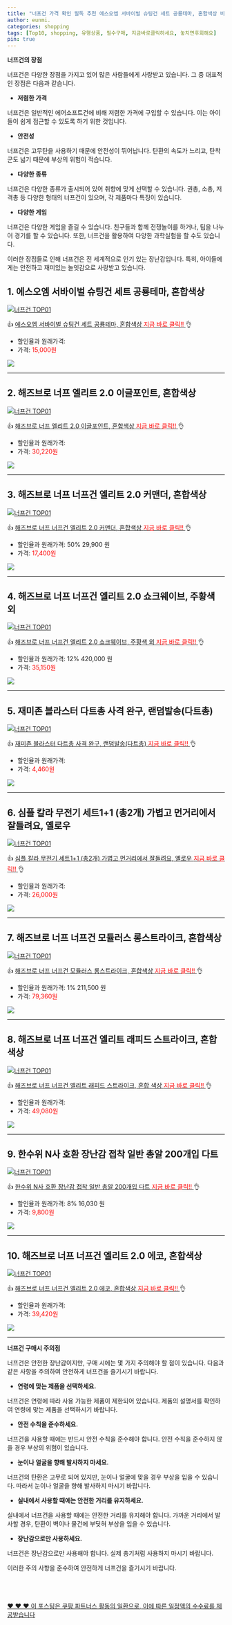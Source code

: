 ```yaml
---
title: "너프건 가격 확인 필독 추천 에스오엠 서바이벌 슈팅건 세트 공룡테마, 혼합색상 비교 장점 구매가이드"
author: eunmi.
categories: shopping
tags: [Top10, shopping, 유행상품, 필수구매, 지금바로클릭하세요, 놓치면후회해요]
pin: true
---
```

**너프건의 장점**

너프건은 다양한 장점을 가지고 있어 많은 사람들에게 사랑받고 있습니다. 그 중 대표적인 장점은 다음과 같습니다.

* **저렴한 가격**

너프건은 일반적인 에어소프트건에 비해 저렴한 가격에 구입할 수 있습니다. 이는 아이들이 쉽게 접근할 수 있도록 하기 위한 것입니다.

* **안전성**

너프건은 고무탄을 사용하기 때문에 안전성이 뛰어납니다. 탄환의 속도가 느리고, 탄착군도 넓기 때문에 부상의 위험이 적습니다.

* **다양한 종류**

너프건은 다양한 종류가 출시되어 있어 취향에 맞게 선택할 수 있습니다. 권총, 소총, 저격총 등 다양한 형태의 너프건이 있으며, 각 제품마다 특징이 있습니다.

* **다양한 게임**

너프건은 다양한 게임을 즐길 수 있습니다. 친구들과 함께 전쟁놀이를 하거나, 팀을 나누어 경기를 할 수 있습니다. 또한, 너프건을 활용하여 다양한 과학실험을 할 수도 있습니다.

이러한 장점들로 인해 너프건은 전 세계적으로 인기 있는 장난감입니다. 특히, 아이들에게는 안전하고 재미있는 놀잇감으로 사랑받고 있습니다.

   

## 1. 에스오엠 서바이벌 슈팅건 세트 공룡테마, 혼합색상

[![너프건 TOP01](https://thumbnail8.coupangcdn.com/thumbnails/remote/230x230ex/image/retail/images/2022/11/21/13/9/f6e88066-4711-44cb-81e1-c2639f5584a6.jpg)](https://link.coupang.com/re/AFFSDP?lptag=AF3617701&subid=GithubCoopas&pageKey=6936368708&traceid=V0-153&itemId=16804656500&vendorItemId=83985071420)


👍 [에스오엠 서바이벌 슈팅건 세트 공룡테마, 혼합색상 <font color=red> 지금 바로 클릭!! </font> ](https://link.coupang.com/re/AFFSDP?lptag=AF3617701&subid=GithubCoopas&pageKey=6936368708&traceid=V0-153&itemId=16804656500&vendorItemId=83985071420) 👌 


- 할인율과 원래가격: 
- 가격: <span style='color:red'>15,000원</span>

[![](/discount_price.png)](https://link.coupang.com/re/AFFSDP?lptag=AF3617701&subid=GithubCoopas&pageKey=6936368708&traceid=V0-153&itemId=16804656500&vendorItemId=83985071420)

---


   

## 2. 해즈브로 너프 엘리트 2.0 이글포인트, 혼합색상

[![너프건 TOP01](https://thumbnail7.coupangcdn.com/thumbnails/remote/230x230ex/image/retail/images/544465430677613-b51598b9-f238-426a-b8eb-585c5910a67e.jpg)](https://link.coupang.com/re/AFFSDP?lptag=AF3617701&subid=GithubCoopas&pageKey=6346784664&traceid=V0-153&itemId=13338682109&vendorItemId=80594014938)


👍 [해즈브로 너프 엘리트 2.0 이글포인트, 혼합색상 <font color=red> 지금 바로 클릭!! </font> ](https://link.coupang.com/re/AFFSDP?lptag=AF3617701&subid=GithubCoopas&pageKey=6346784664&traceid=V0-153&itemId=13338682109&vendorItemId=80594014938) 👌 


- 할인율과 원래가격: 
- 가격: <span style='color:red'>30,220원</span>

[![](/discount_price.png)](https://link.coupang.com/re/AFFSDP?lptag=AF3617701&subid=GithubCoopas&pageKey=6346784664&traceid=V0-153&itemId=13338682109&vendorItemId=80594014938)

---


   

## 3. 해즈브로 너프 너프건 엘리트 2.0 커맨더, 혼합색상

[![너프건 TOP01](https://thumbnail10.coupangcdn.com/thumbnails/remote/230x230ex/image/rs_quotation_api/mxtvhus7/4da82eff12704a96b2b9092b4aa51ae6.jpg)](https://link.coupang.com/re/AFFSDP?lptag=AF3617701&subid=GithubCoopas&pageKey=4795932762&traceid=V0-153&itemId=6151339314&vendorItemId=73447565538)


👍 [해즈브로 너프 너프건 엘리트 2.0 커맨더, 혼합색상 <font color=red> 지금 바로 클릭!! </font> ](https://link.coupang.com/re/AFFSDP?lptag=AF3617701&subid=GithubCoopas&pageKey=4795932762&traceid=V0-153&itemId=6151339314&vendorItemId=73447565538) 👌 


- 할인율과 원래가격: 50%  29,900   원
- 가격: <span style='color:red'>17,400원</span>

[![](/discount_price.png)](https://link.coupang.com/re/AFFSDP?lptag=AF3617701&subid=GithubCoopas&pageKey=4795932762&traceid=V0-153&itemId=6151339314&vendorItemId=73447565538)

---


   

## 4. 해즈브로 너프 너프건 엘리트 2.0 쇼크웨이브, 주황색 외

[![너프건 TOP01](https://thumbnail7.coupangcdn.com/thumbnails/remote/230x230ex/image/rs_quotation_api/efbwmucj/ea57dc08650c4ec99cd907ffdb2caa47.jpg)](https://link.coupang.com/re/AFFSDP?lptag=AF3617701&subid=GithubCoopas&pageKey=5047278298&traceid=V0-153&itemId=6803391602&vendorItemId=74096081697)


👍 [해즈브로 너프 너프건 엘리트 2.0 쇼크웨이브, 주황색 외 <font color=red> 지금 바로 클릭!! </font> ](https://link.coupang.com/re/AFFSDP?lptag=AF3617701&subid=GithubCoopas&pageKey=5047278298&traceid=V0-153&itemId=6803391602&vendorItemId=74096081697) 👌 


- 할인율과 원래가격: 12%  420,000   원
- 가격: <span style='color:red'>35,150원</span>

[![](/discount_price.png)](https://link.coupang.com/re/AFFSDP?lptag=AF3617701&subid=GithubCoopas&pageKey=5047278298&traceid=V0-153&itemId=6803391602&vendorItemId=74096081697)

---


   

## 5. 재미존 블라스터 다트총 사격 완구, 랜덤발송(다트총)

[![너프건 TOP01](https://thumbnail9.coupangcdn.com/thumbnails/remote/230x230ex/image/rs_quotation_api/oljttodw/2a298d76cb5840339fb42cf63f1b8783.png)](https://link.coupang.com/re/AFFSDP?lptag=AF3617701&subid=GithubCoopas&pageKey=7127420198&traceid=V0-153&itemId=17860411268&vendorItemId=85023689291)


👍 [재미존 블라스터 다트총 사격 완구, 랜덤발송(다트총) <font color=red> 지금 바로 클릭!! </font> ](https://link.coupang.com/re/AFFSDP?lptag=AF3617701&subid=GithubCoopas&pageKey=7127420198&traceid=V0-153&itemId=17860411268&vendorItemId=85023689291) 👌 


- 할인율과 원래가격: 
- 가격: <span style='color:red'>4,460원</span>

[![](/discount_price.png)](https://link.coupang.com/re/AFFSDP?lptag=AF3617701&subid=GithubCoopas&pageKey=7127420198&traceid=V0-153&itemId=17860411268&vendorItemId=85023689291)

---


   

## 6. 심플 칼라 무전기 세트1+1 (총2개) 가볍고 먼거리에서 잘들려요, 옐로우

[![너프건 TOP01](https://thumbnail9.coupangcdn.com/thumbnails/remote/230x230ex/image/vendor_inventory/5ead/d4fe10f6b0fb27ec770858ecbac23bde974c346423ad8bb992a7e45b524f.jpg)](https://link.coupang.com/re/AFFSDP?lptag=AF3617701&subid=GithubCoopas&pageKey=5735421335&traceid=V0-153&itemId=9637406724&vendorItemId=76921669135)


👍 [심플 칼라 무전기 세트1+1 (총2개) 가볍고 먼거리에서 잘들려요, 옐로우 <font color=red> 지금 바로 클릭!! </font> ](https://link.coupang.com/re/AFFSDP?lptag=AF3617701&subid=GithubCoopas&pageKey=5735421335&traceid=V0-153&itemId=9637406724&vendorItemId=76921669135) 👌 


- 할인율과 원래가격: 
- 가격: <span style='color:red'>26,000원</span>

[![](/discount_price.png)](https://link.coupang.com/re/AFFSDP?lptag=AF3617701&subid=GithubCoopas&pageKey=5735421335&traceid=V0-153&itemId=9637406724&vendorItemId=76921669135)

---


   

## 7. 해즈브로 너프 너프건 모듈러스 롱스트라이크, 혼합색상

[![너프건 TOP01](https://thumbnail9.coupangcdn.com/thumbnails/remote/230x230ex/image/retail/images/2020/06/24/10/5/bd4ae58f-a09c-4c7e-8241-3cad197e7f23.jpg)](https://link.coupang.com/re/AFFSDP?lptag=AF3617701&subid=GithubCoopas&pageKey=1739132898&traceid=V0-153&itemId=2960939028&vendorItemId=70949426902)


👍 [해즈브로 너프 너프건 모듈러스 롱스트라이크, 혼합색상 <font color=red> 지금 바로 클릭!! </font> ](https://link.coupang.com/re/AFFSDP?lptag=AF3617701&subid=GithubCoopas&pageKey=1739132898&traceid=V0-153&itemId=2960939028&vendorItemId=70949426902) 👌 


- 할인율과 원래가격: 1%  211,500   원
- 가격: <span style='color:red'>79,360원</span>

[![](/discount_price.png)](https://link.coupang.com/re/AFFSDP?lptag=AF3617701&subid=GithubCoopas&pageKey=1739132898&traceid=V0-153&itemId=2960939028&vendorItemId=70949426902)

---


   

## 8. 해즈브로 너프 너프건 엘리트 래피드 스트라이크, 혼합 색상

[![너프건 TOP01](https://thumbnail9.coupangcdn.com/thumbnails/remote/230x230ex/image/vendor_inventory/b4f2/9c7a03ffce0f19e15b3116f45d82475d1bd06ce05295004817bd43b36d18.png)](https://link.coupang.com/re/AFFSDP?lptag=AF3617701&subid=GithubCoopas&pageKey=53090328&traceid=V0-153&itemId=186775868&vendorItemId=86779316859)


👍 [해즈브로 너프 너프건 엘리트 래피드 스트라이크, 혼합 색상 <font color=red> 지금 바로 클릭!! </font> ](https://link.coupang.com/re/AFFSDP?lptag=AF3617701&subid=GithubCoopas&pageKey=53090328&traceid=V0-153&itemId=186775868&vendorItemId=86779316859) 👌 


- 할인율과 원래가격: 
- 가격: <span style='color:red'>49,080원</span>

[![](/discount_price.png)](https://link.coupang.com/re/AFFSDP?lptag=AF3617701&subid=GithubCoopas&pageKey=53090328&traceid=V0-153&itemId=186775868&vendorItemId=86779316859)

---


   

## 9. 한수위 N사 호환 장난감 접착 일반 총알 200개입 다트

[![너프건 TOP01](https://thumbnail7.coupangcdn.com/thumbnails/remote/230x230ex/image/vendor_inventory/f381/84356a9b897b3e84c0b8ecd52542565765493f44e6bfc3ee22e18b56a9b8.jpg)](https://link.coupang.com/re/AFFSDP?lptag=AF3617701&subid=GithubCoopas&pageKey=6758896331&traceid=V0-153&itemId=15833395193&vendorItemId=83435952880)


👍 [한수위 N사 호환 장난감 접착 일반 총알 200개입 다트 <font color=red> 지금 바로 클릭!! </font> ](https://link.coupang.com/re/AFFSDP?lptag=AF3617701&subid=GithubCoopas&pageKey=6758896331&traceid=V0-153&itemId=15833395193&vendorItemId=83435952880) 👌 


- 할인율과 원래가격: 8%  16,030   원
- 가격: <span style='color:red'>9,800원</span>

[![](/discount_price.png)](https://link.coupang.com/re/AFFSDP?lptag=AF3617701&subid=GithubCoopas&pageKey=6758896331&traceid=V0-153&itemId=15833395193&vendorItemId=83435952880)

---


   

## 10. 해즈브로 너프 너프건 엘리트 2.0 에코, 혼합색상

[![너프건 TOP01](https://thumbnail7.coupangcdn.com/thumbnails/remote/230x230ex/image/rs_quotation_api/ixh7nlgj/d2e1a36c85504123a50cdf486625cde4.jpg)](https://link.coupang.com/re/AFFSDP?lptag=AF3617701&subid=GithubCoopas&pageKey=4795932706&traceid=V0-153&itemId=6151339165&vendorItemId=73447565430)


👍 [해즈브로 너프 너프건 엘리트 2.0 에코, 혼합색상 <font color=red> 지금 바로 클릭!! </font> ](https://link.coupang.com/re/AFFSDP?lptag=AF3617701&subid=GithubCoopas&pageKey=4795932706&traceid=V0-153&itemId=6151339165&vendorItemId=73447565430) 👌 


- 할인율과 원래가격: 
- 가격: <span style='color:red'>39,420원</span>

[![](/discount_price.png)](https://link.coupang.com/re/AFFSDP?lptag=AF3617701&subid=GithubCoopas&pageKey=4795932706&traceid=V0-153&itemId=6151339165&vendorItemId=73447565430)

---
**너프건 구매시 주의점**

너프건은 안전한 장난감이지만, 구매 시에는 몇 가지 주의해야 할 점이 있습니다. 다음과 같은 사항을 주의하여 안전하게 너프건을 즐기시기 바랍니다.

* **연령에 맞는 제품을 선택하세요.**

너프건은 연령에 따라 사용 가능한 제품이 제한되어 있습니다. 제품의 설명서를 확인하여 연령에 맞는 제품을 선택하시기 바랍니다.

* **안전 수칙을 준수하세요.**

너프건을 사용할 때에는 반드시 안전 수칙을 준수해야 합니다. 안전 수칙을 준수하지 않을 경우 부상의 위험이 있습니다.

* **눈이나 얼굴을 향해 발사하지 마세요.**

너프건의 탄환은 고무로 되어 있지만, 눈이나 얼굴에 맞을 경우 부상을 입을 수 있습니다. 따라서 눈이나 얼굴을 향해 발사하지 마시기 바랍니다.

* **실내에서 사용할 때에는 안전한 거리를 유지하세요.**

실내에서 너프건을 사용할 때에는 안전한 거리를 유지해야 합니다. 가까운 거리에서 발사할 경우, 탄환이 벽이나 물건에 부딪혀 부상을 입을 수 있습니다.

* **장난감으로만 사용하세요.**

너프건은 장난감으로만 사용해야 합니다. 실제 총기처럼 사용하지 마시기 바랍니다.

이러한 주의 사항을 준수하여 안전하게 너프건을 즐기시기 바랍니다.<br><br><br><br><br> [ ❤ ❤ ❤ 이 포스팅은 쿠팡 파트너스 활동의 일환으로, 이에 따른 일정액의 수수료를 제공받습니다](https://link.coupang.com/a/bcEFyh)